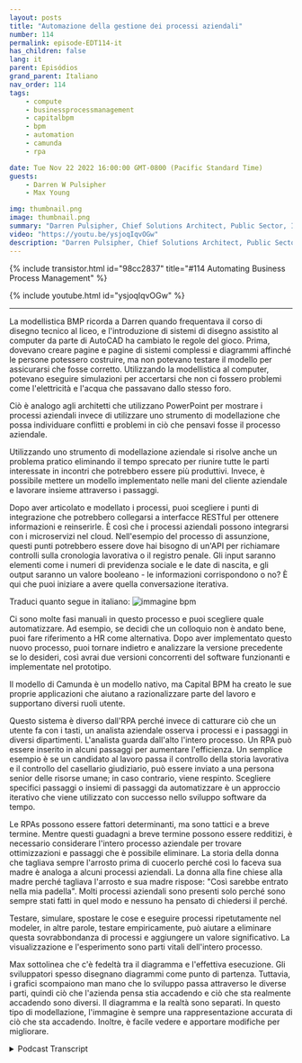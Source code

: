 ```yaml
---
layout: posts
title: "Automazione della gestione dei processi aziendali"
number: 114
permalink: episode-EDT114-it
has_children: false
lang: it
parent: Episódios
grand_parent: Italiano
nav_order: 114
tags:
    - compute
    - businessprocessmanagement
    - capitalbpm
    - bpm
    - automation
    - camunda
    - rpa

date: Tue Nov 22 2022 16:00:00 GMT-0800 (Pacific Standard Time)
guests:
    - Darren W Pulsipher
    - Max Young

img: thumbnail.png
image: thumbnail.png
summary: "Darren Pulsipher, Chief Solutions Architect, Public Sector, Intel, e Max Young, CEO di Capital BPM, discutono dell'operazionalizzazione della gestione dei processi aziendali con programmi di modellazione."
video: "https://youtu.be/ysjoqIqvOGw"
description: "Darren Pulsipher, Chief Solutions Architect, Public Sector, Intel, e Max Young, CEO di Capital BPM, discutono dell'operazionalizzazione della gestione dei processi aziendali con programmi di modellazione."
---
```


<div>
{% include transistor.html id="98cc2837" title="#114 Automating Business Process Management" %}

{% include youtube.html id="ysjoqIqvOGw" %}
</div>

---

La modellistica BMP ricorda a Darren quando frequentava il corso di disegno tecnico al liceo, e l'introduzione di sistemi di disegno assistito al computer da parte di AutoCAD ha cambiato le regole del gioco. Prima, dovevano creare pagine e pagine di sistemi complessi e diagrammi affinché le persone potessero costruire, ma non potevano testare il modello per assicurarsi che fosse corretto. Utilizzando la modellistica al computer, potevano eseguire simulazioni per accertarsi che non ci fossero problemi come l'elettricità e l'acqua che passavano dallo stesso foro.

Ciò è analogo agli architetti che utilizzano PowerPoint per mostrare i processi aziendali invece di utilizzare uno strumento di modellazione che possa individuare conflitti e problemi in ciò che pensavi fosse il processo aziendale.

Utilizzando uno strumento di modellazione aziendale si risolve anche un problema pratico eliminando il tempo sprecato per riunire tutte le parti interessate in incontri che potrebbero essere più produttivi. Invece, è possibile mettere un modello implementato nelle mani del cliente aziendale e lavorare insieme attraverso i passaggi.

Dopo aver articolato e modellato i processi, puoi scegliere i punti di integrazione che potrebbero collegarsi a interfacce RESTful per ottenere informazioni e reinserirle. È così che i processi aziendali possono integrarsi con i microservizi nel cloud. Nell'esempio del processo di assunzione, questi punti potrebbero essere dove hai bisogno di un'API per richiamare controlli sulla cronologia lavorativa o il registro penale. Gli input saranno elementi come i numeri di previdenza sociale e le date di nascita, e gli output saranno un valore booleano - le informazioni corrispondono o no? È qui che puoi iniziare a avere quella conversazione iterativa.

Traduci quanto segue in italiano: ![immagine bpm](./bpm.png)

Ci sono molte fasi manuali in questo processo e puoi scegliere quale automatizzare. Ad esempio, se decidi che un colloquio non è andato bene, puoi fare riferimento a HR come alternativa. Dopo aver implementato questo nuovo processo, puoi tornare indietro e analizzare la versione precedente se lo desideri, così avrai due versioni concorrenti del software funzionanti e implementate nel prototipo.

Il modello di Camunda è un modello nativo, ma Capital BPM ha creato le sue proprie applicazioni che aiutano a razionalizzare parte del lavoro e supportano diversi ruoli utente.

Questo sistema è diverso dall'RPA perché invece di catturare ciò che un utente fa con i tasti, un analista aziendale osserva i processi e i passaggi in diversi dipartimenti. L'analista guarda dall'alto l'intero processo. Un RPA può essere inserito in alcuni passaggi per aumentare l'efficienza. Un semplice esempio è se un candidato al lavoro passa il controllo della storia lavorativa e il controllo del casellario giudiziario, può essere inviato a una persona senior delle risorse umane; in caso contrario, viene respinto. Scegliere specifici passaggi o insiemi di passaggi da automatizzare è un approccio iterativo che viene utilizzato con successo nello sviluppo software da tempo.

Le RPAs possono essere fattori determinanti, ma sono tattici e a breve termine. Mentre questi guadagni a breve termine possono essere redditizi, è necessario considerare l'intero processo aziendale per trovare ottimizzazioni e passaggi che è possibile eliminare. La storia della donna che tagliava sempre l'arrosto prima di cuocerlo perché così lo faceva sua madre è analoga a alcuni processi aziendali. La donna alla fine chiese alla madre perché tagliava l'arrosto e sua madre rispose: "Così sarebbe entrato nella mia padella". Molti processi aziendali sono presenti solo perché sono sempre stati fatti in quel modo e nessuno ha pensato di chiedersi il perché.

Testare, simulare, spostare le cose e eseguire processi ripetutamente nel modeler, in altre parole, testare empiricamente, può aiutare a eliminare questa sovrabbondanza di processi e aggiungere un valore significativo. La visualizzazione e l'esperimento sono parti vitali dell'intero processo.

Max sottolinea che c'è fedeltà tra il diagramma e l'effettiva esecuzione. Gli sviluppatori spesso disegnano diagrammi come punto di partenza. Tuttavia, i grafici scompaiono man mano che lo sviluppo passa attraverso le diverse parti, quindi ciò che l'azienda pensa stia accadendo e ciò che sta realmente accadendo sono diversi. Il diagramma e la realtà sono separati. In questo tipo di modellazione, l'immagine è sempre una rappresentazione accurata di ciò che sta accadendo. Inoltre, è facile vedere e apportare modifiche per migliorare.



<details>
<summary> Podcast Transcript </summary>

<p></p>

</details>
